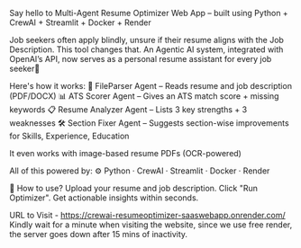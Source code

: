 Say hello to Multi-Agent Resume Optimizer Web App – built using Python + CrewAI + Streamlit + Docker + Render
 
Job seekers often apply blindly, unsure if their resume aligns with the Job Description. This tool changes that.
An Agentic AI system, integrated with OpenAI’s API, now serves as a personal resume assistant for every job seeker🤝

Here's how it works:
🧠 FileParser Agent – Reads resume and job description (PDF/DOCX)
📊 ATS Scorer Agent – Gives an ATS match score + missing keywords
📋 Resume Analyzer Agent – Lists 3 key strengths + 3 weaknesses
🛠️ Section Fixer Agent – Suggests section-wise improvements for Skills, Experience, Education

It even works with image-based resume PDFs (OCR-powered)

All of this powered by:
⚙️ Python · CrewAI · Streamlit · Docker · Render

🔎 How to use?
Upload your resume and job description. Click "Run Optimizer". Get actionable insights within seconds.

URL to Visit - https://crewai-resumeoptimizer-saaswebapp.onrender.com/
Kindly wait for a minute when visiting the website, since we use free render, the server goes down after 15 mins of inactivity.
